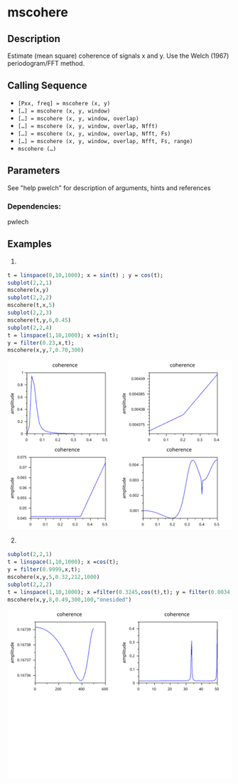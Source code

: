# mscohere
## Description
Estimate (mean square) coherence of signals x and y. Use the Welch (1967) periodogram/FFT method.

## Calling Sequence
- `[Pxx, freq] = mscohere (x, y)` 
- `[…] = mscohere (x, y, window)`
- `[…] = mscohere (x, y, window, overlap)` 
- `[…] = mscohere (x, y, window, overlap, Nfft)`
- `[…] = mscohere (x, y, window, overlap, Nfft, Fs)`
- `[…] = mscohere (x, y, window, overlap, Nfft, Fs, range)` 
- `mscohere (…)`

## Parameters
See "help pwelch" for description of arguments, hints and references
### Dependencies: 
 pwlech
## Examples
1. 
```scilab
t = linspace(0,10,1000); x = sin(t) ; y = cos(t);
subplot(2,2,1)
mscohere(x,y)
subplot(2,2,2)
mscohere(t,x,5)
subplot(2,2,3)
mscohere(t,y,6,0.45)
subplot(2,2,4)
t = linspace(1,10,1000); x =sin(t);
y = filter(0.23,x,t);
mscohere(x,y,7,0.70,300)
```
<img src="mscohere_case1.svg">

2.
```scilab
subplot(2,2,1)
t = linspace(1,10,1000); x =cos(t);
y = filter(0.9999,x,t);
mscohere(x,y,5,0.32,212,1000)
subplot(2,2,2)
t = linspace(1,10,1000); x =filter(0.3245,cos(t),t); y = filter(0.0034,x,sin(t));
mscohere(x,y,8,0.49,300,100,"onesided")
```
<img src="mscohere_case2.svg">

